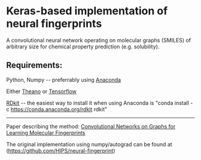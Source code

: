 Keras-based implementation of neural fingerprints
=================================================

A convolutional neural network operating on molecular graphs (SMILES) of arbitrary size for chemical property prediction (e.g. solubility).


## Requirements:

Python, Numpy -- preferrably using [Anaconda](https://www.continuum.io/downloads)

Either [Theano](http://deeplearning.net/software/theano/install.html) or [Tensorflow](https://www.tensorflow.org/versions/r0.10/get_started/os_setup.html)

[RDkit](http://www.rdkit.org/docs/Install.html) -- the easiest way to install it when using Anaconda is "conda install -c https://conda.anaconda.org/rdkit rdkit"


---------------------------------------

Paper describing the method: [Convolutional Networks on Graphs for Learning Molecular Fingerprints](http://arxiv.org/pdf/1509.09292.pdf)

The original implementation using numpy/autograd can be found at (https://github.com/HIPS/neural-fingerprint)